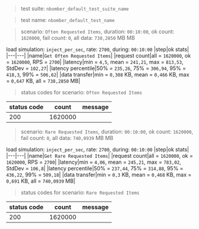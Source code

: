 > test suite: `nbomber_default_test_suite_name`

> test name: `nbomber_default_test_name`

> scenario: `Often Requested Items`, duration: `00:10:00`, ok count: `1620000`, fail count: `0`, all data: `738,2850` MB MB

load simulation: `inject_per_sec`, rate: `2700`, during: `00:10:00`
|step|ok stats|
|---|---|
|name|`Get Often Requested Items`|
|request count|all = `1620000`, ok = `1620000`, RPS = `2700`|
|latency|min = `4,5`, mean = `241,21`, max = `813,53`, StdDev = `102,27`|
|latency percentile|50% = `235,26`, 75% = `306,94`, 95% = `418,3`, 99% = `506,62`|
|data transfer|min = `0,308` KB, mean = `0,466` KB, max = `0,647` KB, all = `738,2850` MB|
> status codes for scenario: `Often Requested Items`

|status code|count|message|
|---|---|---|
|200|1620000||

> scenario: `Rare Requested Items`, duration: `00:10:00`, ok count: `1620000`, fail count: `0`, all data: `740,0939` MB MB

load simulation: `inject_per_sec`, rate: `2700`, during: `00:10:00`
|step|ok stats|
|---|---|
|name|`Get Rare Requested Items`|
|request count|all = `1620000`, ok = `1620000`, RPS = `2700`|
|latency|min = `4,06`, mean = `245,21`, max = `783,02`, StdDev = `106,8`|
|latency percentile|50% = `237,44`, 75% = `314,88`, 95% = `436,22`, 99% = `509,18`|
|data transfer|min = `0,3` KB, mean = `0,468` KB, max = `0,691` KB, all = `740,0939` MB|
> status codes for scenario: `Rare Requested Items`

|status code|count|message|
|---|---|---|
|200|1620000||

